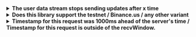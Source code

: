 
<Details>
<Summary>
<b>The user data stream stops sending updates after x time  </b>

</Summary>
<BlockQuote>

You're probably not calling the KeepAliveUserStreamAsync periodically to keep the user stream alive.

</BlockQuote>
</Details>

<Details>
<Summary>
<b>Does this library support the testnet / Binance.us / any other variant  </b>

</Summary>
<BlockQuote>

Yes, as long as the API endpoints are the same. Switch by changing the BaseAddress in the client options.

</BlockQuote>
</Details>

<Details>
<Summary>
<b>Timestamp for this request was 1000ms ahead of the server's time / Timestamp for this request is outside of the recvWindow.  </b>

</Summary>
<BlockQuote>

See [Timestamping](https://github.com/JKorf/Binance.Net/wiki/Timestamping).

</BlockQuote>
</Details>
